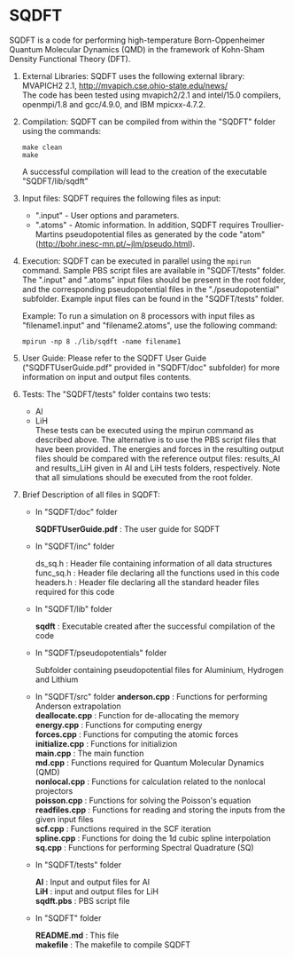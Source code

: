 # SQDFT
  SQDFT is a code for performing high-temperature Born-Oppenheimer Quantum Molecular Dynamics 
  (QMD) in the framework of Kohn-Sham Density Functional Theory (DFT).

1. External Libraries:
    SQDFT uses the following external library:  
    MVAPICH2 2.1, <http://mvapich.cse.ohio-state.edu/news/>  
    The code has been tested using mvapich2/2.1 and intel/15.0 compilers, openmpi/1.8 and 
	gcc/4.9.0, and IBM mpicxx-4.7.2. 

2. Compilation:
    SQDFT can be compiled from within the "SQDFT" folder using the commands: 

     `make clean`  
     `make`

    A successful compilation will lead to the creation of the executable "SQDFT/lib/sqdft"

3. Input files:
    SQDFT requires the following files as input:

    - ".input"  - User options and parameters.
    - ".atoms"  - Atomic information.
      In addition, SQDFT requires Troullier-Martins pseudopotential files as generated by the 
      code "atom" (http://bohr.inesc-mn.pt/~jlm/pseudo.html). 

4. Execution:
    SQDFT can be executed in parallel using the `mpirun` command. Sample PBS script files are
    available in "SQDFT/tests" folder. The ".input" and ".atoms" input files should be present 
	in the root folder, and the corresponding pseudopotential files in the "./pseudopotential" 
	subfolder. Example input files can be found in the "SQDFT/tests" folder.
        
    Example: To run a simulation on 8 processors with input files as "filename1.input" and 
	"filename2.atoms", use the following command:
  
    `mpirun -np 8 ./lib/sqdft -name filename1`

5. User Guide:
    Please refer to the SQDFT User Guide ("SQDFTUserGuide.pdf" provided in "SQDFT/doc" subfolder) for
    more information on input and output files contents.
    
6. Tests: 
    The "SQDFT/tests" folder contains two tests:
    
    - Al 
    - LiH  
      These tests can be executed using the mpirun command as described above. The alternative is to
      use the PBS script files that have been provided. The energies and forces in the resulting 
	  output files should be compared with the reference output files: results_Al and results_LiH 
	  given in Al and LiH tests folders, respectively. Note that all simulations should be executed
  from the root folder. 
    
7. Brief Description of all files in SQDFT:
   
   - In "SQDFT/doc" folder
   
     **SQDFTUserGuide.pdf**      : The user guide for SQDFT
   
   - In "SQDFT/inc" folder
   
     ds_sq.h                   : Header file containing information of all data structures
     func_sq.h                : Header file declaring all the functions used in this code
     headers.h               : Header file declaring all the standard header files required for this code

   - In "SQDFT/lib" folder

     **sqdft**                   : Executable created after the successful compilation of the code

   - In "SQDFT/pseudopotentials" folder

     Subfolder containing pseudopotential files for Aluminium, Hydrogen and Lithium
   
   - In "SQDFT/src" folder
     **anderson.cpp**            : Functions for performing Anderson extrapolation   
     **deallocate.cpp**           : Function for de-allocating the memory    
     **energy.cpp**                 : Functions for computing energy    
     **forces.cpp**                  : Functions for computing the atomic forces   
     **initialize.cpp**              : Functions for initializion    
     **main.cpp**                    : The main function    
     **md.cpp**                       : Functions required for Quantum Molecular Dynamics (QMD)    
     **nonlocal.cpp**              : Functions for calculation related to the nonlocal projectors    
     **poisson.cpp**               : Functions for solving the Poisson's equation    
     **readfiles.cpp**             : Functions for reading and storing the inputs from the given input files  
     **scf.cpp**                        : Functions required in the SCF iteration   
     **spline.cpp**                  : Functions for doing the 1d cubic spline interpolation   
     **sq.cpp**                        : Functions for performing Spectral Quadrature (SQ)    
   
   - In "SQDFT/tests" folder

     **Al**                                 : Input and output files for Al  
     **LiH**                              : input and output files for LiH  
     **sqdft.pbs**                   : PBS script file    
   
   - In "SQDFT" folder

     **README.md**              : This file  
     **makefile**                     : The makefile to compile SQDFT
